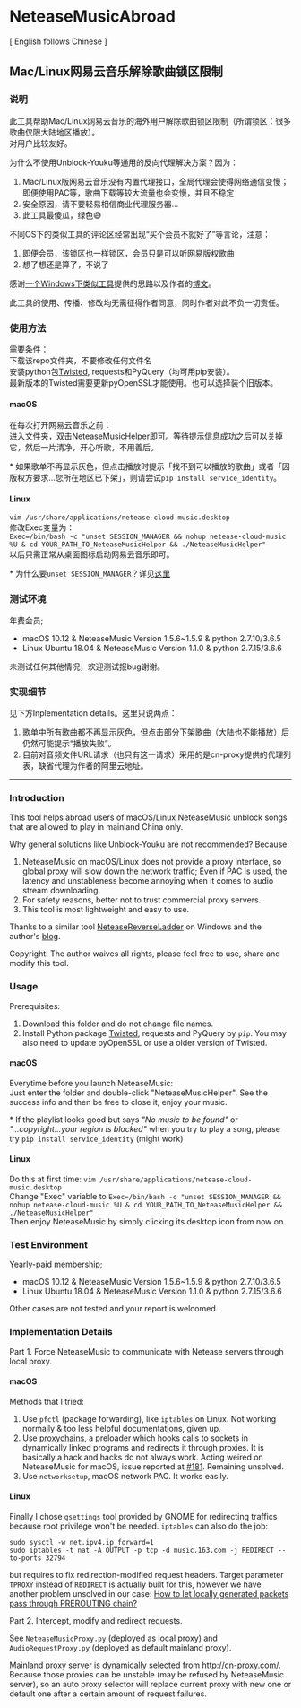 # NeteaseMusicAbroad

[ English follows Chinese ]

## Mac/Linux网易云音乐解除歌曲锁区限制

### 说明

此工具帮助Mac/Linux网易云音乐的海外用户解除歌曲锁区限制（所谓锁区：很多歌曲仅限大陆地区播放）。<br/>
对用户比较友好。

为什么不使用Unblock-Youku等通用的反向代理解决方案？因为：
1. Mac/Linux版网易云音乐没有内置代理接口，全局代理会使得网络通信变慢；即便使用PAC等，歌曲下载等较大流量也会变慢，并且不稳定
2. 安全原因，请不要轻易相信商业代理服务器...
3. 此工具最傻瓜，绿色😅

不同OS下的类似工具的评论区经常出现“买个会员不就好了”等言论，注意：
1. 即便会员，该锁区也一样锁区，会员只是可以听网易版权歌曲
2. 想了想还是算了，不说了

感谢[一个Windows下类似工具](https://github.com/tiancaihb/NeteaseReverseLadder)提供的思路以及作者的[博文](https://zhuanlan.zhihu.com/p/23601736)。

此工具的使用、传播、修改均无需征得作者同意，同时作者对此不负一切责任。

### 使用方法

需要条件：<br/>
下载该repo文件夹，不要修改任何文件名<br/>
安装python包[Twisted](https://github.com/twisted/twisted), requests和PyQuery（均可用pip安装）。<br/>
最新版本的Twisted需要更新pyOpenSSL才能使用。也可以选择装个旧版本。

#### macOS
在每次打开网易云音乐之前：<br/>
进入文件夹，双击NeteaseMusicHelper即可。等待提示信息成功之后可以关掉它，然后一片清净，开心听歌，不用善后。<br/>

\* 如果歌单不再显示灰色，但点击播放时提示「找不到可以播放的歌曲」或者「因版权方要求…您所在地区已下架」，则请尝试`pip install service_identity`。<br/>

#### Linux
`vim /usr/share/applications/netease-cloud-music.desktop` <br/>
修改Exec变量为：<br/>
`Exec=/bin/bash -c "unset SESSION_MANAGER && nohup netease-cloud-music %U & cd YOUR_PATH_TO_NeteaseMusicHelper && ./NeteaseMusicHelper"` <br/>
以后只需正常从桌面图标启动网易云音乐即可。

\*  为什么要`unset SESSION_MANAGER`？详见[这里](https://www.zhihu.com/question/277330447)

### 测试环境

年费会员;
- macOS 10.12 & NeteaseMusic Version 1.5.6~1.5.9 & python 2.7.10/3.6.5 <br/>
- Linux Ubuntu 18.04 & NeteaseMusic Version 1.1.0 & python 2.7.15/3.6.6 <br/>

未测试任何其他情况，欢迎测试报bug谢谢。

### 实现细节

见下方Inplementation details。这里只说两点：<br/>
1. 歌单中所有歌曲都不再显示灰色，但点击部分下架歌曲（大陆也不能播放）后仍然可能提示“播放失败”。<br/>
2. 目前对音频文件URL请求（也只有这一请求）采用的是cn-proxy提供的代理列表，缺省代理为作者的阿里云地址。

_________________

### Introduction

This tool helps abroad users of macOS/Linux NeteaseMusic unblock songs that are allowed to play in mainland China only.

Why general solutions like Unblock-Youku are not recommended? Because:
1. NeteaseMusic on macOS/Linux does not provide a proxy interface, so global proxy will slow down the network traffic; Even if PAC is used, the latency and unstableness become annoying when it comes to audio stream downloading.
2. For safety reasons, better not to trust commercial proxy servers.
3. This tool is most lightweight and easy to use.

Thanks to a similar tool [NeteaseReverseLadder](https://github.com/tiancaihb/NeteaseReverseLadder) on Windows and the author's [blog](https://zhuanlan.zhihu.com/p/23601736).

Copyright: The author waives all rights, please feel free to use, share and modify this tool.

### Usage

Prerequisites: <br/>
1. Download this folder and do not change file names.
2. Install Python package [Twisted](https://github.com/twisted/twisted), requests and PyQuery by `pip`. You may also need to update pyOpenSSL or use a older version of Twisted.

#### macOS
Everytime before you launch NeteaseMusic:<br/>
Just enter the folder and double-click "NeteaseMusicHelper". See the success info and then be free to close it, enjoy your music.

\* If the playlist looks good but says *"No music to be found"* or *"...copyright...your region is blocked"* when you try to play a song, please try `pip install service_identity` (might work)

#### Linux
Do this at first time:
`vim /usr/share/applications/netease-cloud-music.desktop` <br/>
Change "Exec" variable to `Exec=/bin/bash -c "unset SESSION_MANAGER && nohup netease-cloud-music %U & cd YOUR_PATH_TO_NeteaseMusicHelper && ./NeteaseMusicHelper"` <br/>
Then enjoy NeteaseMusic by simply clicking its desktop icon from now on.

### Test Environment

Yearly-paid membership;
- macOS 10.12 & NeteaseMusic Version 1.5.6~1.5.9 & python 2.7.10/3.6.5 <br/>
- Linux Ubuntu 18.04 & NeteaseMusic Version 1.1.0 & python 2.7.15/3.6.6 <br/>

Other cases are not tested and your report is welcomed.

### Implementation Details

Part 1. Force NeteaseMusic to communicate with Netease servers through local proxy.

#### macOS

Methods that I tried:
1. Use `pfctl` (package forwarding), like `iptables` on Linux. Not working normally & too less helpful documentations, given up.
2. Use [proxychains](https://github.com/rofl0r/proxychains-ng), a preloader which hooks calls to sockets in dynamically linked programs and redirects it through proxies. It is basically a hack and hacks do not always work. Acting weired on NeteaseMusic for macOS, issue reported at [#181](https://github.com/rofl0r/proxychains-ng/issues/181). Remaining unsolved.
3. Use `networksetup`, macOS network PAC. It works easily.

#### Linux

Finally I chose `gsettings` tool provided by GNOME for redirecting traffics because root privilege won't be needed.
`iptables` can also do the job:
```
sudo sysctl -w net.ipv4.ip_forward=1
sudo iptables -t nat -A OUTPUT -p tcp -d music.163.com -j REDIRECT --to-ports 32794
```
but requires to fix redirection-modified request headers. Target parameter `TPROXY` instead of `REDIRECT` is actually built for this, however we have another problem unsolved in our case: [How to let locally generated packets pass through PREROUTING chain?](https://unix.stackexchange.com/questions/469477/how-to-let-locally-generated-packets-pass-through-prerouting-chain)

Part 2. Intercept, modify and redirect requests.

See `NeteaseMusicProxy.py` (deployed as local proxy) and `AudioRequestProxy.py` (deployed as default mainland proxy).

Mainland proxy server is dynamically selected from http://cn-proxy.com/. Because those proxies can be unstable (may be refused by NeteaseMusic server), so an auto proxy selector will replace current proxy with new one or default one after a certain amount of request failures.
